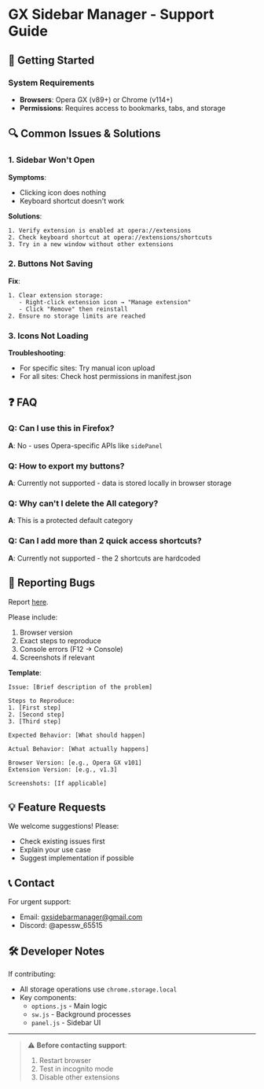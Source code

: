 # GX Sidebar Manager - Support Guide

## 🚀 Getting Started
### System Requirements
- **Browsers**: Opera GX (v89+) or Chrome (v114+)
- **Permissions**: Requires access to bookmarks, tabs, and storage

## 🔍 Common Issues & Solutions

### 1. Sidebar Won't Open
**Symptoms**:
- Clicking icon does nothing
- Keyboard shortcut doesn't work

**Solutions**:
```steps
1. Verify extension is enabled at opera://extensions
2. Check keyboard shortcut at opera://extensions/shortcuts
3. Try in a new window without other extensions
```

### 2. Buttons Not Saving
**Fix**:
```steps
1. Clear extension storage:
   - Right-click extension icon → "Manage extension"
   - Click "Remove" then reinstall
2. Ensure no storage limits are reached
```

### 3. Icons Not Loading
**Troubleshooting**:
- For specific sites: Try manual icon upload
- For all sites: Check host permissions in manifest.json

## ❓ FAQ

### Q: Can I use this in Firefox?
**A**: No - uses Opera-specific APIs like `sidePanel`

### Q: How to export my buttons?
**A**: Currently not supported - data is stored locally in browser storage

### Q: Why can't I delete the All category?
**A**: This is a protected default category

### Q: Can I add more than 2 quick access shortcuts?
**A**: Currently not supported - the 2 shortcuts are hardcoded

## 🐛 Reporting Bugs
Report [here](https://github.com/LuaMaster36/gx-sidebar-manager/issues).

Please include:
1. Browser version
2. Exact steps to reproduce
3. Console errors (F12 → Console)
4. Screenshots if relevant

**Template**:
```
Issue: [Brief description of the problem]

Steps to Reproduce:
1. [First step]
2. [Second step]
3. [Third step]

Expected Behavior: [What should happen]

Actual Behavior: [What actually happens]

Browser Version: [e.g., Opera GX v101]
Extension Version: [e.g., v1.3]

Screenshots: [If applicable]
```

## 💡 Feature Requests
We welcome suggestions! Please:
- Check existing issues first
- Explain your use case
- Suggest implementation if possible

## 📞 Contact
For urgent support:
- Email: gxsidebarmanager@gmail.com
- Discord: @apessw_65515

## 🛠️ Developer Notes
If contributing:
- All storage operations use `chrome.storage.local`
- Key components:
  - `options.js` - Main logic
  - `sw.js` - Background processes
  - `panel.js` - Sidebar UI

---

> ⚠️ **Before contacting support**:
> 1. Restart browser
> 2. Test in incognito mode
> 3. Disable other extensions
